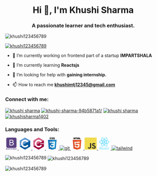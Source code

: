<h1 align="center">Hi 👋, I'm Khushi Sharma</h1>

<h3 align="center">A passionate learner and tech enthusiast.</h3>

<p align="left"> <img src="https://komarev.com/ghpvc/?username=khushi123456789&label=Profile%20views&color=0e75b6&style=flat" alt="khushi123456789" /> </p>

<p align="left"> <a href="https://github.com/ryo-ma/github-profile-trophy"><img src="https://github-profile-trophy.vercel.app/?username=khushi123456789" alt="khushi123456789" /></a> </p>

- 🔭 I’m currently working on frontend part of a startup **IMPARTSHALA**

- 🌱 I’m currently learning **Reactsjs**

- 🤝 I’m looking for help with **gaining internship.**



- 📫 How to reach me **khushimtj12345@gmail.com**

<h3 align="left">Connect with me:</h3>
<p align="left">
<a href="https://codepen.io/khushi sharma" target="blank"><img align="center" src="https://raw.githubusercontent.com/rahuldkjain/github-profile-readme-generator/master/src/images/icons/Social/codepen.svg" alt="khushi sharma" height="30" width="40" /></a>
<a href="https://linkedin.com/in/khushi-sharma-94b5871a1/" target="blank"><img align="center" src="https://raw.githubusercontent.com/rahuldkjain/github-profile-readme-generator/master/src/images/icons/Social/linked-in-alt.svg" alt="khushi-sharma-94b5871a1/" height="30" width="40" /></a>
<a href="https://codesandbox.com/khushi sharma" target="blank"><img align="center" src="https://cdn.jsdelivr.net/npm/simple-icons@3.0.1/icons/codesandbox.svg" alt="khushi sharma" height="30" width="40" /></a>
<a href="https://www.hackerrank.com/khushisharma1402" target="blank"><img align="center" src="https://raw.githubusercontent.com/rahuldkjain/github-profile-readme-generator/master/src/images/icons/Social/hackerrank.svg" alt="khushisharma1402" height="30" width="40" /></a>
</p>

<h3 align="left">Languages and Tools:</h3>
<p align="left"> <a href="https://getbootstrap.com" target="_blank"> <img src="https://raw.githubusercontent.com/devicons/devicon/master/icons/bootstrap/bootstrap-plain-wordmark.svg" alt="bootstrap" width="40" height="40"/> </a> <a href="https://www.cprogramming.com/" target="_blank"> <img src="https://raw.githubusercontent.com/devicons/devicon/master/icons/c/c-original.svg" alt="c" width="40" height="40"/> </a> <a href="https://www.w3schools.com/cpp/" target="_blank"> <img src="https://raw.githubusercontent.com/devicons/devicon/master/icons/cplusplus/cplusplus-original.svg" alt="cplusplus" width="40" height="40"/> </a> <a href="https://www.w3schools.com/css/" target="_blank"> <img src="https://raw.githubusercontent.com/devicons/devicon/master/icons/css3/css3-original-wordmark.svg" alt="css3" width="40" height="40"/> </a> <a href="https://git-scm.com/" target="_blank"> <img src="https://www.vectorlogo.zone/logos/git-scm/git-scm-icon.svg" alt="git" width="40" height="40"/> </a> <a href="https://www.w3.org/html/" target="_blank"> <img src="https://raw.githubusercontent.com/devicons/devicon/master/icons/html5/html5-original-wordmark.svg" alt="html5" width="40" height="40"/> </a> <a href="https://developer.mozilla.org/en-US/docs/Web/JavaScript" target="_blank"> <img src="https://raw.githubusercontent.com/devicons/devicon/master/icons/javascript/javascript-original.svg" alt="javascript" width="40" height="40"/> </a> <a href="https://reactjs.org/" target="_blank"> <img src="https://raw.githubusercontent.com/devicons/devicon/master/icons/react/react-original-wordmark.svg" alt="react" width="40" height="40"/> </a> <a href="https://tailwindcss.com/" target="_blank"> <img src="https://www.vectorlogo.zone/logos/tailwindcss/tailwindcss-icon.svg" alt="tailwind" width="40" height="40"/> </a> </p>

<p><img align="left" src="https://github-readme-stats.vercel.app/api/top-langs?username=khushi123456789&show_icons=true&locale=en&layout=compact" alt="khushi123456789" /></p>

<p>&nbsp;<img align="center" src="https://github-readme-stats.vercel.app/api?username=khushi123456789&show_icons=true&locale=en" alt="khushi123456789" /></p>

<p><img align="center" src="https://github-readme-streak-stats.herokuapp.com/?user=khushi123456789&" alt="khushi123456789" /></p>
